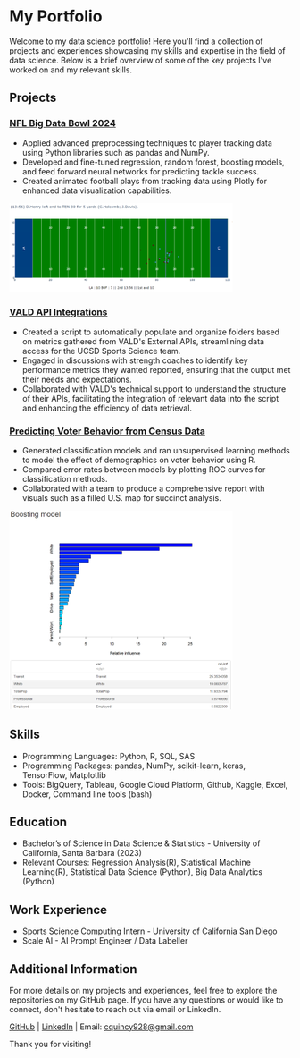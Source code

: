 # My Portfolio

Welcome to my data science portfolio! Here you'll find a collection of projects and experiences showcasing my skills and expertise in the field of data science. Below is a brief overview of some of the key projects I've worked on and my relevant skills.

## Projects

### [NFL Big Data Bowl 2024](https://github.com/quincy928/BDB-2023)
- Applied advanced preprocessing techniques to player tracking data using Python libraries such as pandas and NumPy.
- Developed and fine-tuned regression, random forest, boosting models, and feed forward neural networks for predicting tackle success.
- Created animated football plays from tracking data using Plotly for enhanced data visualization capabilities.
<img src="images/NFL.png" alt="Animate Play" width="400">

### [VALD API Integrations](https://github.com/quincy928/vald_api_pulls)
- Created a script to automatically populate and organize folders based on metrics gathered from VALD's External APIs, streamlining data access for the UCSD Sports Science team.
- Engaged in discussions with strength coaches to identify key performance metrics they wanted reported, ensuring that the output met their needs and expectations.
- Collaborated with VALD's technical support to understand the structure of their APIs, facilitating the integration of relevant data into the script and enhancing the efficiency of data retrieval.

### [Predicting Voter Behavior from Census Data](https://github.com/quincy928/Voter-Behavior)
- Generated classification models and ran unsupervised learning methods to model the effect of demographics on voter behavior using R.
- Compared error rates between models by plotting ROC curves for classification methods.
- Collaborated with a team to produce a comprehensive report with visuals such as a filled U.S. map for succinct analysis.
<img src="images/Boosting%20Voter.png" alt="Boosting Model" width="400">



## Skills
- Programming Languages: Python, R, SQL, SAS
- Programming Packages: pandas, NumPy, scikit-learn, keras, TensorFlow, Matplotlib
- Tools: BigQuery, Tableau, Google Cloud Platform, Github, Kaggle, Excel, Docker, Command line tools (bash)

## Education
- Bachelor’s of Science in Data Science & Statistics - University of California, Santa Barbara (2023)
- Relevant Courses: Regression Analysis(R), Statistical Machine Learning(R), Statistical Data Science (Python), Big Data Analytics (Python)

## Work Experience
- Sports Science Computing Intern - University of California San Diego
- Scale AI - AI Prompt Engineer / Data Labeller

## Additional Information
For more details on my projects and experiences, feel free to explore the repositories on my GitHub page. If you have any questions or would like to connect, don't hesitate to reach out via email or LinkedIn.

[GitHub](https://github.com/quincy928) | [LinkedIn](https://www.linkedin.com/in/carter-taffe/) | Email: cquincy928@gmail.com

Thank you for visiting!

